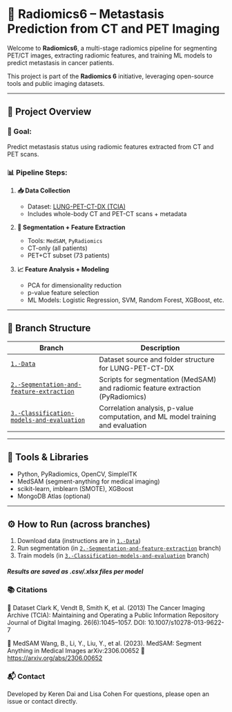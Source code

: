 # 🧬 Radiomics6 – Metastasis Prediction from CT and PET Imaging

Welcome to **Radiomics6**, a multi-stage radiomics pipeline for segmenting PET/CT images, extracting radiomic features, and training ML models to predict metastasis in cancer patients.

This project is part of the **Radiomics 6** initiative, leveraging open-source tools and public imaging datasets.

---

## 🧪 Project Overview

### 🎯 Goal:
Predict metastasis status using radiomic features extracted from CT and PET scans.

### 📊 Pipeline Steps:

1. **📥 Data Collection**  
   - Dataset: [LUNG-PET-CT-DX (TCIA)](https://www.cancerimagingarchive.net/collections/lung-pet-ct-dx)  
   - Includes whole-body CT and PET-CT scans + metadata

2. **🧠 Segmentation + Feature Extraction**  
   - Tools: `MedSAM`, `PyRadiomics`  
   - CT-only (all patients)  
   - PET+CT subset (73 patients)

3. **📈 Feature Analysis + Modeling**  
   - PCA for dimensionality reduction  
   - p-value feature selection  
   - ML Models: Logistic Regression, SVM, Random Forest, XGBoost, etc.

---

## 🧩 Branch Structure

| Branch | Description |
|--------|-------------|
| [`1.-Data`](../../tree/1.-Data) | Dataset source and folder structure for LUNG-PET-CT-DX |
| [`2.-Segmentation-and-feature-extraction`](../../tree/2.-Segmentation-and-feature-extraction) | Scripts for segmentation (MedSAM) and radiomic feature extraction (PyRadiomics) |
| [`3.-Classification-models-and-evaluation`](../../tree/3.-Classification-models-and-evaluation) | Correlation analysis, p-value computation, and ML model training and evaluation |

---

## 🧰 Tools & Libraries

- Python, PyRadiomics, OpenCV, SimpleITK  
- MedSAM (segment-anything for medical imaging)  
- scikit-learn, imblearn (SMOTE), XGBoost  
- MongoDB Atlas (optional)

---

## ⚙️ How to Run (across branches)

1. Download data (instructions are in [`1.-Data`](../../tree/1.-Data))
2. Run segmentation (in [`2.-Segmentation-and-feature-extraction`](../../tree/2.-Segmentation-and-feature-extraction) branch)
3. Train models (in  [`3.-Classification-models-and-evaluation`](../../tree/3.-Classification-models-and-evaluation) branch)

##### Results are saved as .csv/.xlsx files per model

### 📚 Citations
📁 Dataset
Clark K, Vendt B, Smith K, et al. (2013)
The Cancer Imaging Archive (TCIA): Maintaining and Operating a Public Information Repository
Journal of Digital Imaging. 26(6):1045–1057.
DOI: 10.1007/s10278-013-9622-7

🧠 MedSAM
Wang, B., Li, Y., Liu, Y., et al. (2023).
MedSAM: Segment Anything in Medical Images
arXiv:2306.00652
🔗 https://arxiv.org/abs/2306.00652

### 📬 Contact
Developed by Keren Dai and Lisa Cohen
For questions, please open an issue or contact directly.

